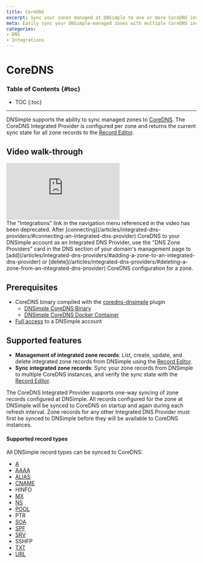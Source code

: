 ```yaml
---
title: CoreDNS
excerpt: Sync your zones managed at DNSimple to one or more CoreDNS instances.
meta: Easily sync your DNSimple-managed zones with multiple CoreDNS instances, streamlining your DNS management for enhanced performance and reliability.
categories:
- DNS
- Integrations
---
```


# CoreDNS

### Table of Contents {#toc}

* TOC
{:toc}

---

DNSimple supports the ability to sync managed zones to [CoreDNS](https://coredns.io/). The CoreDNS Integrated Provider is configured per zone and returns the current sync state for all zone records to the [Record Editor](/articles/record-editor-integrated-zones/#record-syncing).

## Video walk-through

<div class="mb4 aspect-ratio aspect-ratio--16x9 z-0">
  <iframe src="https://www.youtube.com/embed/9yO2Oo_N1ms" class="aspect-ratio--object" frameborder="0" allow="accelerometer; autoplay; clipboard-write; encrypted-media; gyroscope; picture-in-picture" allowfullscreen=""></iframe>
</div>

<info>
The "Integrations" link in the navigation menu referenced in the video has been deprecated. After [connecting](/articles/integrated-dns-providers/#connecting-an-integrated-dns-provider) CoreDNS to your DNSimple account as an Integrated DNS Provider, use the "DNS Zone Providers" card in the DNS section of your domain's management page to [add](/articles/integrated-dns-providers/#adding-a-zone-to-an-integrated-dns-provider) or [delete](/articles/integrated-dns-providers/#deleting-a-zone-from-an-integrated-dns-provider) CoreDNS configuration for a zone.
</info>


## Prerequisites

- CoreDNS binary compiled with the [coredns-dnsimple](https://github.com/dnsimple/coredns-dnsimple) plugin
  - [DNSimple CoreDNS Binary](https://github.com/dnsimple/coredns-dnsimple/releases)
  - [DNSimple CoreDNS Docker Container](https://hub.docker.com/r/dnsimple/coredns/tags)
- [Full access](/articles/domain-access-control/#full-access) to a DNSimple account

## Supported features

- **Management of integrated zone records**: List, create, update, and delete integrated zone records from DNSimple using the [Record Editor](/articles/record-editor-integrated-zones/).
- **Sync integrated zone records**: Sync your zone records from DNSimple to multiple CoreDNS instances, and verify the sync state with the [Record Editor](/articles/record-editor-integrated-zones/#record-syncing).

The CoreDNS Integrated Provider supports one-way syncing of zone records configured at DNSimple. All records configured for the zone at DNSimple will be synced to CoreDNS on startup and again during each refresh interval. Zone records for any other Integrated DNS Provider must first be synced to DNSimple before they will be available to CoreDNS instances.

#### Supported record types

All DNSimple record types can be synced to CoreDNS:

- [A](/articles/a-record)
- [AAAA](/articles/aaaa-record/)
- [ALIAS](/articles/alias-record)
- [CNAME](/articles/cname-record/)
- HINFO
- [MX](/articles/mx-record/)
- [NS](/articles/ns-record/)
- [POOL](/articles/pool-record/)
- PTR
- [SOA](/articles/soa-record/)
- [SPF](/articles/spf-record/)
- [SRV](/articles/srv-record/)
- SSHFP
- [TXT](/articles/txt-record/)
- [URL](/articles/url-record/)
